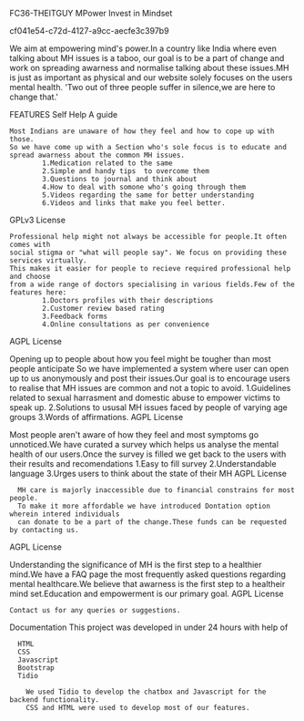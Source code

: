 FC36-THEITGUY
MPower
Invest in Mindset

cf041e54-c72d-4127-a9cc-aecfe3c397b9

We aim at empowering mind's power.In a country like India where even talking about MH issues is a taboo, our goal is to be a part of change and work on spreading awarness and normalise talking about these issues.MH is just as important as physical and our website solely focuses on the users mental health. 'Two out of three people suffer in silence,we are here to change that.'

FEATURES
Self Help A guide 

    Most Indians are unaware of how they feel and how to cope up with those.
    So we have come up with a Section who's sole focus is to educate and 
    spread awarness about the common MH issues. 
            1.Medication related to the same 
            2.Simple and handy tips  to overcome them
            3.Questions to journal and think about
            4.How to deal with somone who's going through them
            5.Videos regarding the same for better understanding
            6.Videos and links that make you feel better.  
GPLv3 License

    Professional help might not always be accessible for people.It often comes with 
    social stigma or "what will people say". We focus on providing these services virtually.
    This makes it easier for people to recieve required professional help and choose 
    from a wide range of doctors specialising in various fields.Few of the features here:
            1.Doctors profiles with their descriptions
            2.Customer review based rating 
            3.Feedback forms
            4.Online consultations as per convenience
AGPL License

 Opening up to people about how you feel might be tougher than most people anticipate
 So we have implemented a system where user can open up to us anonymously and post their 
 issues.Our goal is to encourage users to realise that MH issues are common and not a 
 topic to avoid.
           1.Guidelines related to sexual harrasment and domestic abuse to empower victims to speak up.
           2.Solutions to ususal MH issues faced by people of varying age groups
           3.Words of affirmations.
AGPL License

 Most people aren't aware of how they feel and most symptoms go unnoticed.We have curated
 a survey which helps us analyse the mental health of our users.Once the survey is filled
 we get back to the users with their results and recomendations
        1.Easy to fill survey 
        2.Understandable language 
        3.Urges users to think about the state of their MH 
AGPL License

      MH care is majorly inaccessible due to financial constrains for most people.
      To make it more affordable we have introduced Dontation option wherein intered individuals
      can donate to be a part of the change.These funds can be requested by contacting us.
AGPL License

   Understanding the significance of MH is the first step to a healthier mind.We have a FAQ page 
   the most frequently asked questions regarding mental healthcare.We believe that awarness is the 
   first step to a healtheir mind set.Education and empowerment is our primary goal.
AGPL License

    Contact us for any queries or suggestions.
Documentation
This project was developed in under 24 hours with help of

      HTML
      CSS
      Javascript
      Bootstrap
      Tidio

        We used Tidio to develop the chatbox and Javascript for the backend functionality.
        CSS and HTML were used to develop most of our features.
